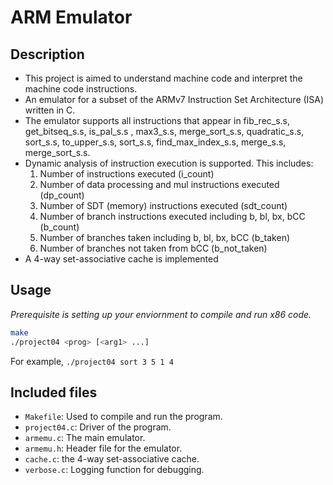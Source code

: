 # ARM Emulator

## Description
- This project is aimed to understand machine code and interpret the machine code instructions.
- An emulator for a subset of the ARMv7 Instruction Set Architecture (ISA) written in C.
- The emulator supports all instructions that appear in fib_rec_s.s, get_bitseq_s.s, is_pal_s.s , max3_s.s, merge_sort_s.s, quadratic_s.s, sort_s.s, to_upper_s.s, sort_s.s, find_max_index_s.s, merge_s.s, merge_sort_s.s.
- Dynamic analysis of instruction execution is supported. This includes:
  1. Number of instructions executed (i_count)
  2. Number of data processing  and mul instructions executed (dp_count)
  3. Number of SDT (memory) instructions executed (sdt_count)
  4. Number of branch instructions executed including b, bl, bx, bCC (b_count)
  5. Number of branches taken including b, bl, bx, bCC (b_taken)
  6. Number of branches not taken from bCC (b_not_taken)
- A 4-way set-associative cache is implemented

## Usage
*Prerequisite is setting up your enviornment to compile and run x86 code.*
```bash
make
./project04 <prog> [<arg1> ...]
```

For example, `./project04 sort 3 5 1 4`

## Included files
- `Makefile`: Used to compile and run the program.
- `project04.c`: Driver of the program.
- `armemu.c`: The main emulator.
- `armemu.h`: Header file for the emulator.
- `cache.c`: the 4-way set-associative cache.
- `verbose.c`: Logging function for debugging.
